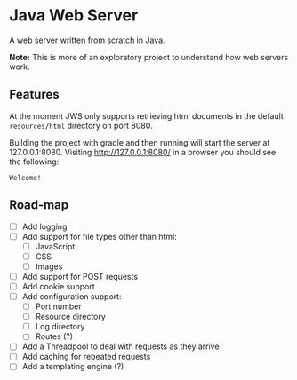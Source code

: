 # Java Web Server

A web server written from scratch in Java.

**Note:** This is more of an exploratory project to understand how web servers work.

## Features
At the moment JWS only supports retrieving html documents in the default `resources/html` directory on port 8080.

Building the project with gradle and then running will start the server at 127.0.0.1:8080.
Visiting http://127.0.0.1:8080/ in a browser you should see the following:

``Welcome!``

## Road-map
  * [ ] Add logging
  * [ ] Add support for file types other than html:
    * [ ] JavaScript
    * [ ] CSS
    * [ ] Images
  * [ ] Add support for POST requests
  * [ ] Add cookie support
  * [ ] Add configuration support:
    * [ ] Port number
    * [ ] Resource directory
    * [ ] Log directory
    * [ ] Routes (?)
  * [ ] Add a Threadpool to deal with requests as they arrive
  * [ ] Add caching for repeated requests
  * [ ] Add a templating engine (?)
